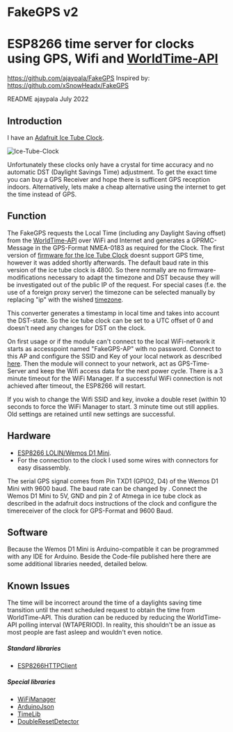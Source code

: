 # FakeGPS v2
# ESP8266 time server for clocks using GPS, Wifi and [WorldTime-API](http://worldtimeapi.org) 
https://github.com/ajaypala/FakeGPS Inspired by: https://github.com/xSnowHeadx/FakeGPS

README ajaypala July 2022

## Introduction
I have an [Adafruit Ice Tube Clock](https://www.adafruit.com/product/194).

![Ice-Tube-Clock](https://github.com/adafruit/Ice-Tube-Clock/blob/master/assets/image.jpg)

Unfortunately these clocks only have a crystal for time accuracy and no automatic DST (Daylight Savings Time) adjustment. To get the exact time you can buy a GPS Receiver and hope there is sufficent GPS reception indoors. Alternatively, lets make a cheap alternative using the internet to get the time instead of GPS.

## Function
The FakeGPS requests the Local Time (including any Daylight Saving offset) from the [WorldTime-API](http://worldtimeapi.org) over WiFi and Internet and generates a GPRMC-Message in the GPS-Format NMEA-0183 as required for the Clock.
The first version of [firmware for the Ice Tube Clock](https://github.com/adafruit/Ice-Tube-Clock) doesnt support GPS time, however it was added shortly afterwards. The default baud rate in this version of the ice tube clock is 4800.  So there normally are no firmware-modifications necessary to adapt the timezone and DST because they will be investigated out of the public IP of the request. For special cases (f.e. the use of a foreign proxy server) the timezone can be selected manually by replacing "ip" with the wished [timezone](http://worldtimeapi.org/timezone). 

This converter generates a timestamp in local time and takes into account the DST-state. So the ice tube clock can be set to a UTC offset of 0 and doesn't need any changes for DST on the clock.

On first usage or if the module can't connect to the local WiFi-network it starts as accesspoint named "FakeGPS-AP" with no password. Connect to this AP and configure the SSID and Key of your local network as described [here](https://github.com/tzapu/WiFiManager). Then the module will connect to your network, act as GPS-Time-Server and keep the Wifi access data for the next power cycle. There is a 3 minute timeout for the WiFi Manager. If a successful WiFi connection is not achieved after timeout, the ESP8266 will restart. 

If you wish to change the Wifi SSID and key, invoke a double reset (within 10 seconds to force the WiFi Manager to start. 3 minute time out still applies. Old settings are retained until new settings are successful. 

## Hardware
* [ESP8266 LOLIN/Wemos D1 Mini](https://www.wemos.cc/en/latest/d1/d1_mini.html). 
* For the connection to the clock I used some wires with connectors for easy disassembly.

The serial GPS signal comes from Pin TXD1 (GPIO2, D4) of the Wemos D1 Mini with 9600 baud. The baud rate can be changed by . Connect the Wemos D1 Mini to 5V, GND and pin 2 of Atmega in ice tube clock as described in the adafruit docs instructions of the clock and configure the timereceiver of the clock for GPS-Format and 9600 Baud.
 
## Software
Because the Wemos D1 Mini is Arduino-compatible it can be programmed with any IDE for Arduino. Beside the Code-file published here there are some additional libraries needed, detailed below.


## Known Issues
The time will be incorrect around the time of a daylights saving time transition until the next scheduled request to obtain the time from WorldTime-API. This duration can be reduced by reducing the WorldTime-API polling interval (WTAPERIOD). In reality, this shouldn't be an issue as most people are fast asleep and wouldn't even notice.


##### Standard libraries
* [ESP8266HTTPClient](https://github.com/esp8266/Arduino)
##### Special libraries
* [WiFiManager](https://github.com/tzapu/WiFiManager)
* [ArduinoJson](https://github.com/bblanchon/ArduinoJson)
* [TimeLib](https://github.com/PaulStoffregen/Time)
* [DoubleResetDetector](https://github.com/datacute/DoubleResetDetector)


